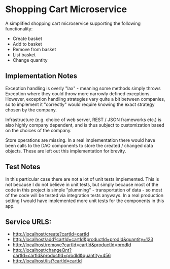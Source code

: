 # Shopping Cart Microservice
A simplified shopping cart microservice supporting the following functionality:

 - Create basket
 - Add to basket
 - Remove from basket
 - List basket
 - Change quantity



## Implementation Notes
Exception handling is overly "lax" - meaning some methods simply throws Exception where they could throw more narrowly
defined exceptions. However, exception handling strategies vary quite a bit between companies, so to implement it
"correctly" would require knowing the exact strategy chosen by the company.

Infrastructure (e.g. choice of web server, REST / JSON frameworks etc.) is also highly company dependent, and 
is thus subject to customization based on the choices of the company.

Store operations are missing. In a real implementation there would have been calls to the DAO components to store
the created / changed data objects. These are left out this implementation for brevity.


## Test Notes
In this particular case there are not a lot of unit tests implemented. This is not because I do not believe in unit tests,
but simply because most of the code in this project is simple "plumming" - transportation of data - so most of the
code will be tested via integration tests anyways. In a real production setting I would have implemented more unit tests
for the components in this app.


## Service URLS:

- [http://localhost/create?cartId=cartId](http://localhost/create?cartId=cartId)
- [http://localhost/add?cartId=cartId&productId=prodId&quantity=123](http://localhost/add?cartId=cartId&productId=prodId&quantity=123)
- [http://localhost/remove?cartId=cartId&productId=prodId](http://localhost/remove?cartId=cartId&produdctId=prodId)
- [http://localhost/changeQnt?cartId=cartId&productId=prodId&quantity=456](http://localhost/changeQnt?cartId=cartId&productId=prodId&quantity=456)
- [http://localhost/list?cartId=cartId](http://localhost/list?cartId=cartId)

